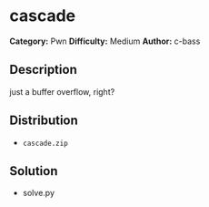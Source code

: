 # cascade
**Category:** Pwn
**Difficulty:** Medium
**Author:** c-bass

## Description

just a buffer overflow, right?

## Distribution

- `cascade.zip`

## Solution

- solve.py

